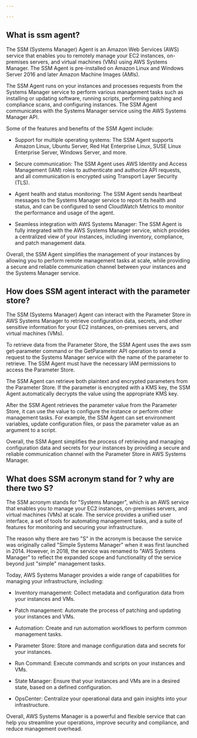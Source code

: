 ```yaml
---

---
```


## What is ssm agent?

The SSM (Systems Manager) Agent is an Amazon Web Services (AWS) service that enables you to remotely manage your EC2 instances, on-premises servers, and virtual machines (VMs) using AWS Systems Manager. The SSM Agent is pre-installed on Amazon Linux and Windows Server 2016 and later Amazon Machine Images (AMIs).

The SSM Agent runs on your instances and processes requests from the Systems Manager service to perform various management tasks such as installing or updating software, running scripts, performing patching and compliance scans, and configuring instances. The SSM Agent communicates with the Systems Manager service using the AWS Systems Manager API.

Some of the features and benefits of the SSM Agent include:

* Support for multiple operating systems: The SSM Agent supports Amazon Linux, Ubuntu Server, Red Hat Enterprise Linux, SUSE Linux Enterprise Server, Windows Server, and more.

* Secure communication: The SSM Agent uses AWS Identity and Access Management (IAM) roles to authenticate and authorize API requests, and all communication is encrypted using Transport Layer Security (TLS).

* Agent health and status monitoring: The SSM Agent sends heartbeat messages to the Systems Manager service to report its health and status, and can be configured to send CloudWatch Metrics to monitor the performance and usage of the agent.

* Seamless integration with AWS Systems Manager: The SSM Agent is fully integrated with the AWS Systems Manager service, which provides a centralized view of your instances, including inventory, compliance, and patch management data.

Overall, the SSM Agent simplifies the management of your instances by allowing you to perform remote management tasks at scale, while providing a secure and reliable communication channel between your instances and the Systems Manager service.

## How does SSM agent interact with the parameter store?

The SSM (Systems Manager) Agent can interact with the Parameter Store in AWS Systems Manager to retrieve configuration data, secrets, and other sensitive information for your EC2 instances, on-premises servers, and virtual machines (VMs).

To retrieve data from the Parameter Store, the SSM Agent uses the aws ssm get-parameter command or the GetParameter API operation to send a request to the Systems Manager service with the name of the parameter to retrieve. The SSM Agent must have the necessary IAM permissions to access the Parameter Store.

The SSM Agent can retrieve both plaintext and encrypted parameters from the Parameter Store. If the parameter is encrypted with a KMS key, the SSM Agent automatically decrypts the value using the appropriate KMS key.

After the SSM Agent retrieves the parameter value from the Parameter Store, it can use the value to configure the instance or perform other management tasks. For example, the SSM Agent can set environment variables, update configuration files, or pass the parameter value as an argument to a script.

Overall, the SSM Agent simplifies the process of retrieving and managing configuration data and secrets for your instances by providing a secure and reliable communication channel with the Parameter Store in AWS Systems Manager.

## What does SSM acronym stand for ? why are there two S?

The SSM acronym stands for "Systems Manager", which is an AWS service that enables you to manage your EC2 instances, on-premises servers, and virtual machines (VMs) at scale. The service provides a unified user interface, a set of tools for automating management tasks, and a suite of features for monitoring and securing your infrastructure.

The reason why there are two "S" in the acronym is because the service was originally called "Simple Systems Manager" when it was first launched in 2014. However, in 2018, the service was renamed to "AWS Systems Manager" to reflect the expanded scope and functionality of the service beyond just "simple" management tasks.

Today, AWS Systems Manager provides a wide range of capabilities for managing your infrastructure, including:

* Inventory management: Collect metadata and configuration data from your instances and VMs.

* Patch management: Automate the process of patching and updating your instances and VMs.

* Automation: Create and run automation workflows to perform common management tasks.

* Parameter Store: Store and manage configuration data and secrets for your instances.

* Run Command: Execute commands and scripts on your instances and VMs.

* State Manager: Ensure that your instances and VMs are in a desired state, based on a defined configuration.

* OpsCenter: Centralize your operational data and gain insights into your infrastructure.

Overall, AWS Systems Manager is a powerful and flexible service that can help you streamline your operations, improve security and compliance, and reduce management overhead.